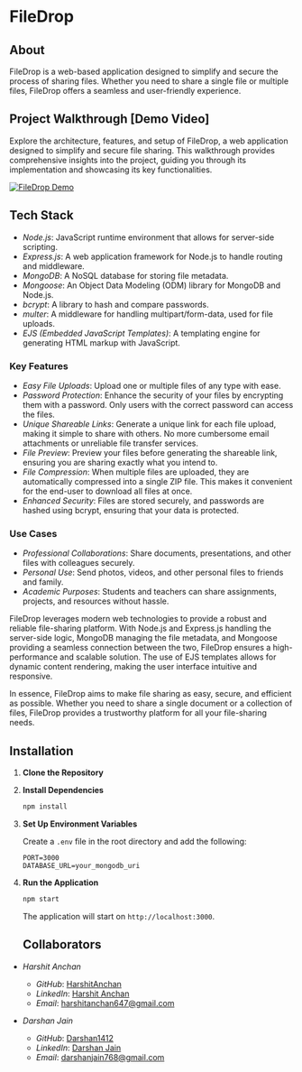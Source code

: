 # FileDrop

## About

FileDrop is a web-based application designed to simplify and secure the process of sharing files. Whether you need to share a single file or multiple files, FileDrop offers a seamless and user-friendly experience. 

## Project Walkthrough [Demo Video]
Explore the architecture, features, and setup of FileDrop, a web application designed to simplify and secure file sharing. This walkthrough provides comprehensive insights into the project, guiding you through its implementation and showcasing its key functionalities.

[![FileDrop Demo](https://img.youtube.com/vi/B6LK3JScPBs/0.jpg)](https://youtu.be/B6LK3JScPBs)


## Tech Stack

- *Node.js*: JavaScript runtime environment that allows for server-side scripting.
- *Express.js*: A web application framework for Node.js to handle routing and middleware.
- *MongoDB*: A NoSQL database for storing file metadata.
- *Mongoose*: An Object Data Modeling (ODM) library for MongoDB and Node.js.
- *bcrypt*: A library to hash and compare passwords.
- *multer*: A middleware for handling multipart/form-data, used for file uploads.
- *EJS (Embedded JavaScript Templates)*: A templating engine for generating HTML markup with JavaScript.

### Key Features

- *Easy File Uploads*: Upload one or multiple files of any type with ease.
- *Password Protection*: Enhance the security of your files by encrypting them with a password. Only users with the correct password can access the files.
- *Unique Shareable Links*: Generate a unique link for each file upload, making it simple to share with others. No more cumbersome email attachments or unreliable file transfer services.
- *File Preview*: Preview your files before generating the shareable link, ensuring you are sharing exactly what you intend to.
- *File Compression*: When multiple files are uploaded, they are automatically compressed into a single ZIP file. This makes it convenient for the end-user to download all files at once.
- *Enhanced Security*: Files are stored securely, and passwords are hashed using bcrypt, ensuring that your data is protected.

### Use Cases

- *Professional Collaborations*: Share documents, presentations, and other files with colleagues securely.
- *Personal Use*: Send photos, videos, and other personal files to friends and family.
- *Academic Purposes*: Students and teachers can share assignments, projects, and resources without hassle.

FileDrop leverages modern web technologies to provide a robust and reliable file-sharing platform. With Node.js and Express.js handling the server-side logic, MongoDB managing the file metadata, and Mongoose providing a seamless connection between the two, FileDrop ensures a high-performance and scalable solution. The use of EJS templates allows for dynamic content rendering, making the user interface intuitive and responsive.

In essence, FileDrop aims to make file sharing as easy, secure, and efficient as possible. Whether you need to share a single document or a collection of files, FileDrop provides a trustworthy platform for all your file-sharing needs.


## Installation

1. **Clone the Repository**

2. **Install Dependencies**

    ```bash
    npm install
    ```

3. **Set Up Environment Variables**

    Create a `.env` file in the root directory and add the following:

    ```env
    PORT=3000
    DATABASE_URL=your_mongodb_uri
    ```

4. **Run the Application**

    ```bash
    npm start
    ```

    The application will start on `http://localhost:3000`.

    ## Collaborators
- *Harshit Anchan*
  - *GitHub*: [HarshitAnchan](https://github.com/HarshitAnchan)
  - *LinkedIn*: [Harshit Anchan](https://www.linkedin.com/in/harshitanchan)
  - *Email*: harshitanchan647@gmail.com

- *Darshan Jain*
  - *GitHub*: [Darshan1412](https://github.com/Darshan1412)
  - *LinkedIn*: [Darshan Jain](https://www.linkedin.com/in/Darshan-Jain1)
  - *Email*: darshanjain768@gmail.com

